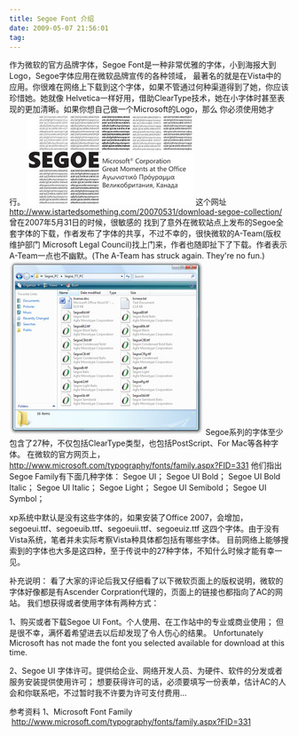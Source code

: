 ```yaml
---
title: Segoe Font 介绍
date: 2009-05-07 21:56:01
tag: 
---
```


作为微软的官方品牌字体，Segoe Font是一种非常优雅的字体，小到海报大到Logo，Segoe字体应用在微软品牌宣传的各种领域，
最著名的就是在Vista中的应用。你很难在网络上下载到这个字体，如果不管通过何种渠道得到了她，你应该珍惜她。她就像
Helvetica一样好用，借助ClearType技术，她在小字体时甚至表现的更加清晰。如果你想自己做一个Microsoft的Logo，那么
你必须使用她才行。
![](./20090507-segoe-font/1.jpg)
这个网址 http://www.istartedsomething.com/20070531/download-segoe-collection/ 曾在2007年5月31日的时候，很敏感的
找到了意外在微软站点上发布的Segoe全套字体的下载，作者发布了字体的共享，不过不幸的，很快微软的A-Team(版权维护部门
Microsoft Legal Council)找上门来，作者也随即扯下了下载。作者表示A-Team一点也不幽默。(The A-Team has struck again.
They're no fun.)
![](./20090507-segoe-font/2.jpg)
Segoe系列的字体至少包含了27种，不仅包括ClearType类型，也包括PostScript、For Mac等各种字体。
在微软的官方网页上，http://www.microsoft.com/typography/fonts/family.aspx?FID=331
他们指出Segoe Family有下面几种字体：
Segoe UI；
Segoe UI Bold；
Segoe UI Bold Italic；
Segoe UI Italic；
Segoe Light；
Segoe UI Semibold；
Segoe UI Symbol；

xp系统中默认是没有这些字体的，如果安装了Office 2007，会增加，segoeui.ttf、segoeuib.ttf、segoeuii.ttf、segoeuiz.ttf
这四个字体。由于没有Vista系统，笔者并未实际考察Vista种具体都包括有哪些字体。
目前网络上能够搜索到的字体也大多是这四种，至于传说中的27种字体，不知什么时候才能有幸一见。

补充说明：
看了大家的评论后我又仔细看了以下微软页面上的版权说明，微软的字体好像都是有Ascender Corpration代理的，页面上的链接也都指向了AC的网站。
我们想获得或者使用字体有两种方式：

1、购买或者下载Segoe UI Font。个人使用、在工作站中的专业或商业使用；
但是很不幸，满怀着希望进去以后却发现了令人伤心的结果。
Unfortunately Microsoft has not made the font you selected available for download at this time.

2、Segoe UI 字体许可。提供给企业、网络开发人员、为硬件、软件的分发或者服务安装提供使用许可；
想要获得许可的话，必须要填写一份表单，估计AC的人会和你联系吧，不过暂时我不许要为许可支付费用...


参考资料
1、Microsoft Font Family        http://www.microsoft.com/typography/fonts/family.aspx?FID=331














